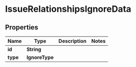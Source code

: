 

# IssueRelationshipsIgnoreData


## Properties

| Name | Type | Description | Notes |
|------------ | ------------- | ------------- | -------------|
|**id** | **String** |  |  |
|**type** | **IgnoreType** |  |  |



